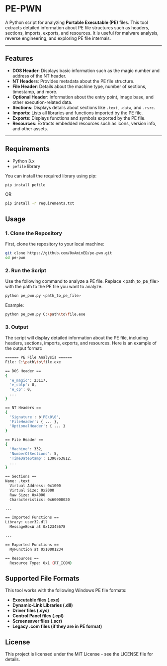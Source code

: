 # PE-PWN

A Python script for analyzing **Portable Executable (PE)** files. This tool extracts detailed information about PE file structures such as headers, sections, imports, exports, and resources. It is useful for malware analysis, reverse engineering, and exploring PE file internals.

---

## Features

- **DOS Header**: Displays basic information such as the magic number and address of the NT header.
- **NT Headers**: Provides metadata about the PE file structure.
- **File Header**: Details about the machine type, number of sections, timestamp, and more.
- **Optional Header**: Information about the entry point, image base, and other execution-related data.
- **Sections**: Displays details about sections like `.text`, `.data`, and `.rsrc`.
- **Imports**: Lists all libraries and functions imported by the PE file.
- **Exports**: Displays functions and symbols exported by the PE file.
- **Resources**: Extracts embedded resources such as icons, version info, and other assets.

---

## Requirements

- Python 3.x
- `pefile` library

You can install the required library using pip:

```bash
pip install pefile
```
OR
```bash
pip install -r requirements.txt
```
## Usage

### 1. Clone the Repository
First, clone the repository to your local machine:

```bash
git clone https://github.com/0xAminED/pe-pwn.git
cd pe-pwn
```
### 2. Run the Script
Use the following command to analyze a PE file. Replace <path_to_pe_file> with the path to the PE file you want to analyze.
```bash
python pe_pwn.py <path_to_pe_file>
```
Example:
```bash
python pe_pwn.py C:\path\to\file.exe
```
### 3. Output
The script will display detailed information about the PE file, including headers, sections, imports, exports, and resources. Here is an example of the output format:

```bash
====== PE File Analysis ======
File: C:\path\to\file.exe

== DOS Header ==
{
  'e_magic': 23117, 
  'e_cblp': 0, 
  'e_cp': 0, 
  ...
}

== NT Headers ==
{
  'Signature': b'PE\0\0',
  'FileHeader': { ... },
  'OptionalHeader': { ... }
}

== File Header ==
{
  'Machine': 332, 
  'NumberOfSections': 5, 
  'TimeDateStamp': 1390763812, 
  ...
}

== Sections ==
Name: .text
  Virtual Address: 0x1000
  Virtual Size: 0x2000
  Raw Size: 0x4000
  Characteristics: 0x60000020

...

== Imported Functions ==
Library: user32.dll
  MessageBoxW at 0x12345678

...

== Exported Functions ==
  MyFunction at 0x10001234

== Resources ==
  Resource Type: 0x1 (RT_ICON)

```


## Supported File Formats
This tool works with the following Windows PE file formats:
- **Executable files (.exe)**
- **Dynamic-Link Libraries (.dll)**
- **Driver files (.sys)**
- **Control Panel files (.cpl)**
- **Screensaver files (.scr)**
- **Legacy .com files (if they are in PE format)**

## License
This project is licensed under the MIT License - see the LICENSE file for details.


